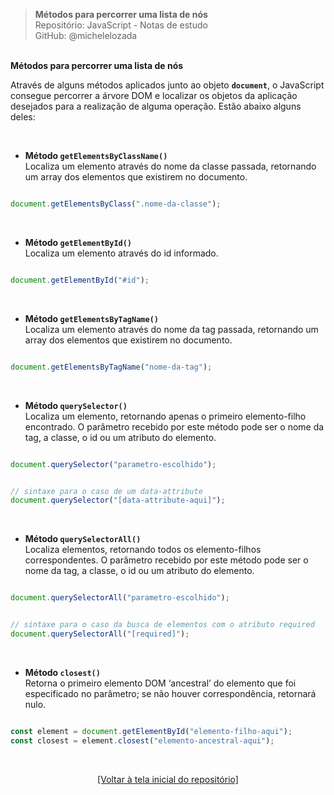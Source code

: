 > **Métodos para percorrer uma lista de nós**  
> Repositório: JavaScript - Notas de estudo     
> GitHub: @michelelozada
&nbsp;
     
&nbsp;  
**Métodos para percorrer uma lista de nós**
&nbsp; 

Através de alguns métodos aplicados junto ao objeto **`document`**, o JavaScript consegue percorrer a árvore DOM e localizar os objetos da aplicação desejados para a realização de alguma operação. Estão abaixo alguns deles:      

&nbsp; 

- **Método `getElementsByClassName()`**  
Localiza um elemento através do nome da classe passada, retornando um array dos elementos que existirem no documento.  
```js

document.getElementsByClass(".nome-da-classe");
```

&nbsp;  

- **Método `getElementById()`**   
Localiza um elemento através do id informado.     
```js

document.getElementById("#id");
```

&nbsp; 

- **Método `getElementsByTagName()`**  
Localiza um elemento através do nome da tag passada, retornando um array dos elementos que existirem no documento.  
```js

document.getElementsByTagName("nome-da-tag");
```

&nbsp;  

- **Método `querySelector()`**  
Localiza um elemento, retornando apenas o primeiro elemento-filho encontrado. O parâmetro recebido por este método pode ser o nome da tag, a classe, o id ou um atributo do elemento.  
```js

document.querySelector("parametro-escolhido");
```
```js

// sintaxe para o caso de um data-attribute
document.querySelector("[data-attribute-aqui]");
```

&nbsp;  

- **Método `querySelectorAll()`**  
Localiza elementos, retornando todos os elemento-filhos correspondentes. O parâmetro recebido por este método pode ser o nome da tag, a classe, o id ou um atributo do elemento.  
```js

document.querySelectorAll("parametro-escolhido");
```
```js

// sintaxe para o caso da busca de elementos com o atributo required
document.querySelectorAll("[required]");
```

&nbsp; 

- **Método `closest()`**  
Retorna o primeiro elemento DOM ‘ancestral’ do elemento que foi especificado no parâmetro; se não houver correspondência, retornará nulo. 
```js

const element = document.getElementById("elemento-filho-aqui");
const closest = element.closest("elemento-ancestral-aqui");
```

&nbsp; 

<div align="center">
<a href="https://github.com/michelelozada/JavaScript-Study-Notes">[Voltar à tela inicial do repositório]</a>
</div>